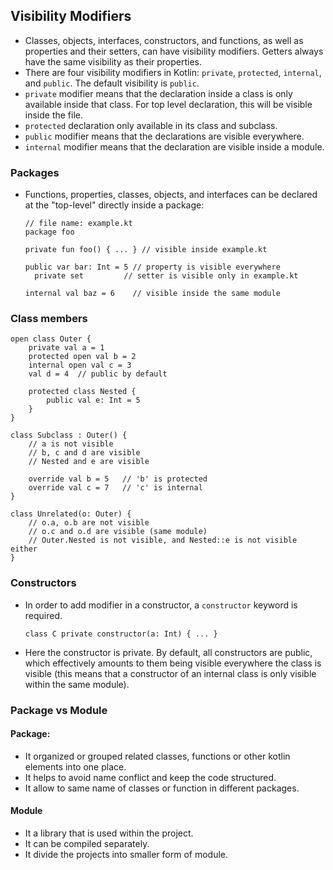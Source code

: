 ## Visibility Modifiers
- Classes, objects, interfaces, constructors, and functions, as well as properties and their setters, can have visibility modifiers. Getters always have the same visibility as their properties.
- There are four visibility modifiers in Kotlin: `private`, `protected`, `internal`, and `public`. The default visibility is `public`.
- `private` modifier means that the declaration inside a class is only available inside that class. For top level declaration, this will be visible inside the file.
- `protected` declaration only available in its class and subclass.
- `public` modifier means that the declarations are visible everywhere.
- `internal` modifier means that the declaration are visible inside a module.

### Packages
- Functions, properties, classes, objects, and interfaces can be declared at the "top-level" directly inside a package:
  ```
  // file name: example.kt
  package foo

  private fun foo() { ... } // visible inside example.kt

  public var bar: Int = 5 // property is visible everywhere
    private set         // setter is visible only in example.kt

  internal val baz = 6    // visible inside the same module
  ```
### Class members
```
open class Outer {
    private val a = 1
    protected open val b = 2
    internal open val c = 3
    val d = 4  // public by default

    protected class Nested {
        public val e: Int = 5
    }
}

class Subclass : Outer() {
    // a is not visible
    // b, c and d are visible
    // Nested and e are visible

    override val b = 5   // 'b' is protected
    override val c = 7   // 'c' is internal
}

class Unrelated(o: Outer) {
    // o.a, o.b are not visible
    // o.c and o.d are visible (same module)
    // Outer.Nested is not visible, and Nested::e is not visible either
}
```
### Constructors
- In order to add modifier in a constructor, a `constructor` keyword is required.
  ```
  class C private constructor(a: Int) { ... }
  ```
- Here the constructor is private. By default, all constructors are public, which effectively amounts to them being visible everywhere the class is visible (this means that a constructor of an internal class is only visible within the same module).

### Package vs Module

#### Package:
- It organized or grouped related classes, functions or other kotlin elements into one place.
- It helps to avoid name conflict and keep the code structured.
- It allow to same name of classes or function in different packages.

#### Module
- It a library that is used within the project.
- It can be compiled separately.
- It divide the projects into smaller form of module.